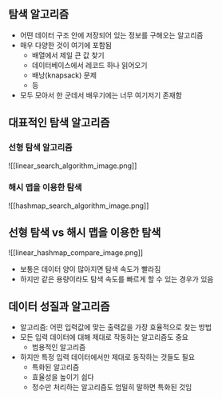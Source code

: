 
## 탐색 알고리즘
- 어떤 데이터 구조 안에 저장되어 있는 정보를 구해오는 알고리즘
- 매우 다양한 것이 여기에 포함됨
	- 배열에서 제일 큰 값 찾기
	- 데이터베이스에서 레코드 하나 읽어오기
	- 배낭(knapsack) 문제
	- 등
- 모두 모아서 한 군데서 배우기에는 너무 여기저기 존재함



## 대표적인 탐색 알고리즘

### 선형 탐색 알고리즘
![[linear_search_algorithm_image.png]]
### 해시 맵을 이용한 탐색

![[hashmap_search_algorithm_image.png]]


## 선형 탐색 vs 해시 맵을 이용한 탐색
![[linear_hashmap_compare_image.png]]

- 보통은 데이터 양이 많아지면 탐색 속도가 빨라짐
- 하지만 같은 용량이라도 탐색 속도를 빠르게 할 수 있는 경우가 있음


## 데이터 성질과 알고리즘
- 알고리즘: 어떤 입력값에 맞는 출력값을 가장 효율적으로 찾는 방법
- 모든 입력 데이터에 대해 제대로 작동하는 알고리즘도 중요
	- 범용적인 알고리즘
- 하지만 특정 입력 데이터에서만 제대로 동작하는 것들도 필요
	- 특화된 알고리즘
	- 효율성을 높이기 쉽다
	- 정수만 처리하는 알고리즘도 엄밀히 말하면 특화된 것임

